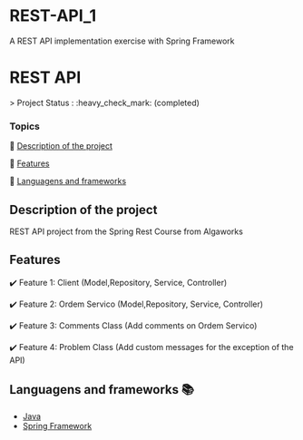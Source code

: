 # REST-API_1
A REST API implementation exercise with Spring Framework

 <h1>REST API </h1> 
> Project Status : :heavy_check_mark: (completed)

### Topics

:small_orange_diamond: [Description of the project](#description-of-the-project)

:small_orange_diamond: [Features](#features)

:small_orange_diamond: [Languagens and frameworks](#languagens-and-frameworks)

## Description of the project

<p align="justify">
 REST API project from the Spring Rest Course from Algaworks
</p>

## Features

:heavy_check_mark: Feature 1: Client (Model,Repository, Service, Controller)

:heavy_check_mark: Feature 2: Ordem Servico (Model,Repository, Service, Controller)

:heavy_check_mark: Feature 3: Comments Class (Add comments on Ordem Servico)

:heavy_check_mark: Feature 4: Problem Class (Add custom messages for the exception of the API) 

## Languagens and frameworks :books:

- [Java](https://docs.oracle.com/en/java/javase/11/index.html)
- [Spring Framework](https://docs.spring.io/spring-framework/docs/current/reference/html/)

